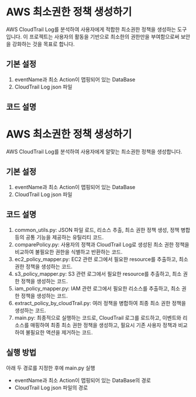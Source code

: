 # AWS 최소권한 정책 생성하기
AWS CloudTrail Log를 분석하여 사용자에게 적합한 최소권한 정책을 생성하는 도구입니다. 이 프로젝트는 사용자의 활동을 기반으로 최소한의 권한만을 부여함으로써 보안을 강화하는 것을 목표로 합니다.

## 기본 설정
1. eventName과 최소 Action이 맵핑되어 있는 DataBase
2. CloudTrail Log json 파일

## 코드 설명
# AWS 최소권한 정책 생성하기
AWS CloudTrail Log를 분석하여 사용자에게 알맞는 최소권한 정책을 생성합니다.

## 기본 설정
1. eventName과 최소 Action이 맵핑되어 있는 DataBase
2. CloudTrail Log json 파일

## 코드 설명
1. common_utils.py: JSON 파일 로드, 리소스 추출, 최소 권한 정책 생성, 정책 병합 등의 공통 기능을 제공하는 유틸리티 코드.
2. comparePolicy.py: 사용자의 정책과 CloudTrail Log로 생성된 최소 권한 정책을 비교하여 불필요한 권한을 식별하고 반환하는 코드.
3. ec2_policy_mapper.py: EC2 관련 로그에서 필요한 resource를 추출하고, 최소 권한 정책을 생성하는 코드.
4. s3_policy_mapper.py: S3 관련 로그에서 필요한 resource를 추출하고, 최소 권한 정책을 생성하는 코드.
5. iam_policy_mapper.py: IAM 관련 로그에서 필요한 리소스를 추출하고, 최소 권한 정책을 생성하는 코드.
6. extract_policy_by_cloudTrail.py: 여러 정책을 병합하여 최종 최소 권한 정책을 생성하는 코드.
7. main.py: 최종적으로 실행하는 코드로, CloudTrail 로그를 로드하고, 이벤트와 리소스를 매핑하여 최종 최소 권한 정책을 생성하고, 필요시 기존 사용자 정책과 비교하여 불필요한 액션을 제거하는 코드.

## 실행 방법
아래 두 경로를 지정한 후에 main.py 실행
* eventName과 최소 Action이 맵핑되어 있는 DataBase의 경로
* CloudTrail Log json 파일의 경로
